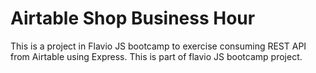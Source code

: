 # Airtable Shop Business Hour

This is a project in Flavio JS bootcamp to exercise consuming REST API from Airtable using Express.
This is part of flavio JS bootcamp project.
